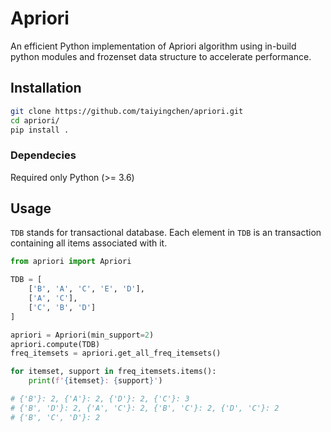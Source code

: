 # Apriori

An efficient Python implementation of Apriori algorithm using in-build python modules and frozenset data structure to accelerate performance.

## Installation

```bash
git clone https://github.com/taiyingchen/apriori.git
cd apriori/
pip install .
```

### Dependecies

Required only Python (>= 3.6)

## Usage

`TDB` stands for transactional database. Each element in `TDB` is an transaction containing all items associated with it.

```python
from apriori import Apriori

TDB = [
    ['B', 'A', 'C', 'E', 'D'],
    ['A', 'C'],
    ['C', 'B', 'D']
]

apriori = Apriori(min_support=2)
apriori.compute(TDB)
freq_itemsets = apriori.get_all_freq_itemsets()

for itemset, support in freq_itemsets.items():
    print(f'{itemset}: {support}')

# {'B'}: 2, {'A'}: 2, {'D'}: 2, {'C'}: 3
# {'B', 'D'}: 2, {'A', 'C'}: 2, {'B', 'C'}: 2, {'D', 'C'}: 2
# {'B', 'C', 'D'}: 2
```

